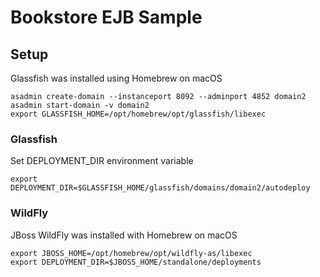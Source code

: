 # Bookstore EJB Sample

## Setup
Glassfish was installed using Homebrew on macOS
````shell
asadmin create-domain --instanceport 8092 --adminport 4852 domain2
asadmin start-domain -v domain2
export GLASSFISH_HOME=/opt/homebrew/opt/glassfish/libexec
````

### Glassfish
Set DEPLOYMENT_DIR environment variable
````shell
export DEPLOYMENT_DIR=$GLASSFISH_HOME/glassfish/domains/domain2/autodeploy
````

### WildFly
JBoss WildFly was installed with Homebrew on macOS
````shell
export JBOSS_HOME=/opt/homebrew/opt/wildfly-as/libexec
export DEPLOYMENT_DIR=$JBOSS_HOME/standalone/deployments
````